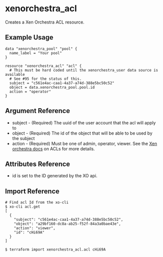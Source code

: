 # xenorchestra_acl

Creates a Xen Orchestra ACL resource.

## Example Usage

```hcl
data "xenorchestra_pool" "pool" {
  name_label = "Your pool"
}

resource "xenorchestra_acl" "acl" {
  # This must be hard coded until the xenorchestra_user data source is available
  # See #95 for the status of this.
  subject = "c561e4ac-caa1-4a37-a74d-388e5bc50c52"
  object = data.xenorchestra_pool.pool.id
  action = "operator"
}

```

## Argument Reference
* subject - (Required) The uuid of the user account that the acl will apply to
* object - (Required) The id of the object that will be able to be used by the subject
* action - (Required) Must be one of admin, operator, viewer. See the [Xen orchestra docs](https://xen-orchestra.com/docs/acls.html) on ACLs for more details.

## Attributes Reference
* id is set to the ID generated by the XO api.

## Import Reference

```
# Find acl Id from the xo-cli
$ xo-cli acl.get
[
  {
    "subject": "c561e4ac-caa1-4a37-a74d-388e5bc50c52",
    "object": "a29bf160-dc8a-ab25-f52f-84a3a0bae43e",
    "action": "viewer",
    "id": "cHi69A"
  }
]

$ terraform import xenorchestra_acl.acl cHi69A
```
